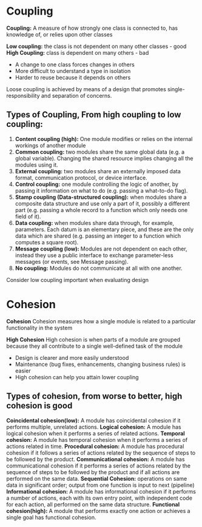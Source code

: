 # Coupling #
**Coupling:**  A measure of how strongly one class is connected to, has knowledge of, or relies upon other classes

**Low coupling:** the class is not dependent on many other classes - good
**High Coupling:** class is dependent on many others - bad

- A change to one class forces changes in others
- More difficult to understand a type in isolation
- Harder to reuse because it depends on others

Loose coupling is achieved by means of a design that promotes single-responsibility and separation of concerns.

## Types of Coupling, From high coupling to low coupling: ##

1. **Content coupling (high):** One module modifies or relies on the internal workings of another module
2. **Common coupling:** two modules share the same global data (e.g. a global variable). Changing the shared resource implies changing all the modules using it.
3. **External coupling:** two modules share an externally imposed data format, communication protocol, or device interface.
4. **Control coupling:** one module controlling the logic of another, by passing it information on what to do (e.g. passing a what-to-do flag).
5. **Stamp coupling (Data-structured coupling):** when modules share a composite data structure and use only a part of it, possibly a different part (e.g. passing a whole record to a function which only needs one field of it).
6. **Data coupling:** when modules share data through, for example, parameters. Each datum is an elementary piece, and these are the only data which are shared (e.g. passing an integer to a function which computes a square root).
7. **Message coupling (low):** Modules are not dependent on each other, instead they use a public interface to exchange parameter-less messages (or events, see Message passing).
8. **No coupling:** Modules do not communicate at all with one another.

Consider low coupling important when evaluating design

# Cohesion #
**Cohesion**
Cohesion measures how a single module is related to a particular functionality in the system

**High Cohesion**
High cohesion is when parts of a module are grouped because they all contribute to a single well-defined task of the module

- Design is clearer and more easily understood
- Maintenance (bug fixes, enhancements, changing business rules) is easier
- High cohesion can help you attain lower coupling
 
## Types of cohesion, from worse to better, high cohesion is good ##
**Coincidental cohesion(low):** A module has coincidental cohesion if it performs multiple, unrelated actions.
**Logical cohesion:** A module has logical cohesion when it performs a series of related actions.
**Temporal cohesion:** A module has temporal cohesion when it performs a series of actions related in time.
**Procedural cohesion:** A module has procedural cohesion if it follows a series of actions related by the sequence of steps to be followed by the product.
**Communicational cohesion:** A module has communicational cohesion if it performs a series of actions related by the sequence of steps to be followed by the product and if all actions are performed on the same data.
**Sequential Cohesion:** operations on same data in significant order; output from one function is input to next (pipeline)
**Informational cohesion:** A module has informational cohesion if it performs a number of actions, each with its own entry point, with independent code for each action, all performed on the same data structure.
**Functional cohesion(high):** A module that performs exactly one action or achieves a single goal has functional cohesion. 